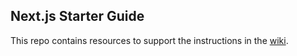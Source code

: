 ## Next.js Starter Guide ## 

This repo contains resources to support the instructions in the [wiki](https://github.com/mustbebuilt/webdev-next-guide/wiki).
